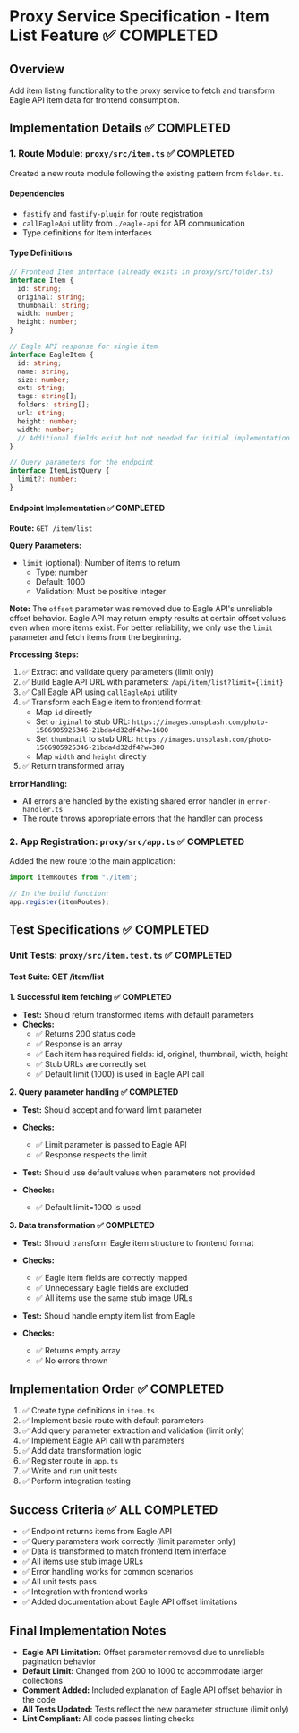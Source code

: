 # Proxy Service Specification - Item List Feature ✅ COMPLETED

## Overview

Add item listing functionality to the proxy service to fetch and transform Eagle API item data for frontend consumption.

## Implementation Details ✅ COMPLETED

### 1. Route Module: `proxy/src/item.ts` ✅ COMPLETED

Created a new route module following the existing pattern from `folder.ts`.

#### Dependencies

- `fastify` and `fastify-plugin` for route registration
- `callEagleApi` utility from `./eagle-api` for API communication
- Type definitions for Item interfaces

#### Type Definitions

```typescript
// Frontend Item interface (already exists in proxy/src/folder.ts)
interface Item {
  id: string;
  original: string;
  thumbnail: string;
  width: number;
  height: number;
}

// Eagle API response for single item
interface EagleItem {
  id: string;
  name: string;
  size: number;
  ext: string;
  tags: string[];
  folders: string[];
  url: string;
  height: number;
  width: number;
  // Additional fields exist but not needed for initial implementation
}

// Query parameters for the endpoint
interface ItemListQuery {
  limit?: number;
}
```

#### Endpoint Implementation ✅ COMPLETED

**Route:** `GET /item/list`

**Query Parameters:**

- `limit` (optional): Number of items to return
  - Type: number
  - Default: 1000
  - Validation: Must be positive integer

**Note:** The `offset` parameter was removed due to Eagle API's unreliable offset behavior. Eagle API may return empty results at certain offset values even when more items exist. For better reliability, we only use the `limit` parameter and fetch items from the beginning.

**Processing Steps:**

1. ✅ Extract and validate query parameters (limit only)
2. ✅ Build Eagle API URL with parameters: `/api/item/list?limit={limit}`
3. ✅ Call Eagle API using `callEagleApi` utility
4. ✅ Transform each Eagle item to frontend format:
   - Map `id` directly
   - Set `original` to stub URL: `https://images.unsplash.com/photo-1506905925346-21bda4d32df4?w=1600`
   - Set `thumbnail` to stub URL: `https://images.unsplash.com/photo-1506905925346-21bda4d32df4?w=300`
   - Map `width` and `height` directly
5. ✅ Return transformed array

**Error Handling:**

- All errors are handled by the existing shared error handler in `error-handler.ts`
- The route throws appropriate errors that the handler can process

### 2. App Registration: `proxy/src/app.ts` ✅ COMPLETED

Added the new route to the main application:

```typescript
import itemRoutes from "./item";

// In the build function:
app.register(itemRoutes);
```

## Test Specifications ✅ COMPLETED

### Unit Tests: `proxy/src/item.test.ts` ✅ COMPLETED

#### Test Suite: GET /item/list

**1. Successful item fetching ✅ COMPLETED**

- **Test:** Should return transformed items with default parameters
- **Checks:**
  - ✅ Returns 200 status code
  - ✅ Response is an array
  - ✅ Each item has required fields: id, original, thumbnail, width, height
  - ✅ Stub URLs are correctly set
  - ✅ Default limit (1000) is used in Eagle API call

**2. Query parameter handling ✅ COMPLETED**

- **Test:** Should accept and forward limit parameter
- **Checks:**
  - ✅ Limit parameter is passed to Eagle API
  - ✅ Response respects the limit

- **Test:** Should use default values when parameters not provided
- **Checks:**
  - ✅ Default limit=1000 is used

**3. Data transformation ✅ COMPLETED**

- **Test:** Should transform Eagle item structure to frontend format
- **Checks:**
  - ✅ Eagle item fields are correctly mapped
  - ✅ Unnecessary Eagle fields are excluded
  - ✅ All items use the same stub image URLs

- **Test:** Should handle empty item list from Eagle
- **Checks:**
  - ✅ Returns empty array
  - ✅ No errors thrown

## Implementation Order ✅ COMPLETED

1. ✅ Create type definitions in `item.ts`
2. ✅ Implement basic route with default parameters
3. ✅ Add query parameter extraction and validation (limit only)
4. ✅ Implement Eagle API call with parameters
5. ✅ Add data transformation logic
6. ✅ Register route in `app.ts`
7. ✅ Write and run unit tests
8. ✅ Perform integration testing

## Success Criteria ✅ ALL COMPLETED

- ✅ Endpoint returns items from Eagle API
- ✅ Query parameters work correctly (limit parameter only)
- ✅ Data is transformed to match frontend Item interface
- ✅ All items use stub image URLs
- ✅ Error handling works for common scenarios
- ✅ All unit tests pass
- ✅ Integration with frontend works
- ✅ Added documentation about Eagle API offset limitations

## Final Implementation Notes

- **Eagle API Limitation:** Offset parameter removed due to unreliable pagination behavior
- **Default Limit:** Changed from 200 to 1000 to accommodate larger collections
- **Comment Added:** Included explanation of Eagle API offset behavior in the code
- **All Tests Updated:** Tests reflect the new parameter structure (limit only)
- **Lint Compliant:** All code passes linting checks